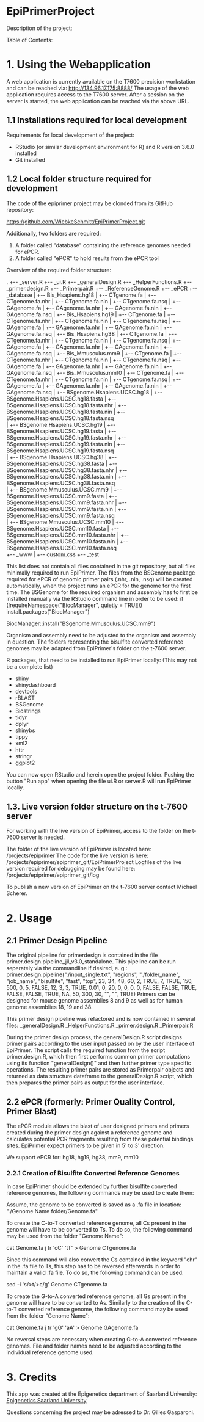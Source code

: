 # EpiPrimerProject

Description of the project: 

Table of Contents:

# 1. 	Using the Webapplication

A web application is currently available on the T7600 precision workstation and can be reached via: http://134.96.17.175:8888/
The usage of the web application requires access to the T7600 server. After a session on the server is started, the web application can be reached via the above URL.

## 1.1 	Installations required for local development

Requirements for local development of the project: 
- RStudio (or similar development environment for R) and R version 3.6.0 installed
- Git installed

## 1.2	Local folder structure required for development

The code of the epiprimer project may be clonded from its GitHub repository: 

https://github.com/WiebkeSchmitt/EpiPrimerProject.git

Additionally, two folders are required: 
1. A folder called "database" containing the reference genomes needed for ePCR. 
2. A folder called "ePCR" to hold results from the ePCR tool

Overview of the required folder structure: 

.
+-- _server.R
+-- _ui.R
+-- _generalDesign.R
+-- _HelperFunctions.R 
+-- _primer.design.R 
+-- _Primerpair.R 
+-- _ReferenceGenome.R 
+-- _ePCR
+-- _database
|   +-- Bis_Hsapiens.hg18
	|	+--	CTgenome.fa
	|	+--	CTgenome.fa.nhr
	|	+--	CTgenome.fa.nin
	|	+--	CTgenome.fa.nsq
	|	+--	GAgenome.fa	
	|	+--	GAgenome.fa.nhr
	|	+--	GAgenome.fa.nin
	|	+--	GAgenome.fa.nsq
|   +-- Bis_Hsapiens.hg19
	|	+--	CTgenome.fa
	|	+--	CTgenome.fa.nhr
	|	+--	CTgenome.fa.nin
	|	+--	CTgenome.fa.nsq
	|	+--	GAgenome.fa	
	|	+--	GAgenome.fa.nhr
	|	+--	GAgenome.fa.nin
	|	+--	GAgenome.fa.nsq
|	+-- Bis_Hsapiens.hg38
	|	+--	CTgenome.fa
	|	+--	CTgenome.fa.nhr
	|	+--	CTgenome.fa.nin
	|	+--	CTgenome.fa.nsq
	|	+--	GAgenome.fa	
	|	+--	GAgenome.fa.nhr
	|	+--	GAgenome.fa.nin
	|	+--	GAgenome.fa.nsq
|	+-- Bis_Mmusculus.mm9
	|	+--	CTgenome.fa
	|	+--	CTgenome.fa.nhr
	|	+--	CTgenome.fa.nin
	|	+--	CTgenome.fa.nsq
	|	+--	GAgenome.fa	
	|	+--	GAgenome.fa.nhr
	|	+--	GAgenome.fa.nin
	|	+--	GAgenome.fa.nsq
|	+-- Bis_Mmusculus.mm10
	|	+--	CTgenome.fa
	|	+--	CTgenome.fa.nhr
	|	+--	CTgenome.fa.nin
	|	+--	CTgenome.fa.nsq
	|	+--	GAgenome.fa	
	|	+--	GAgenome.fa.nhr
	|	+--	GAgenome.fa.nin
	|	+--	GAgenome.fa.nsq
|	+-- BSgenome.Hsapiens.UCSC.hg18
	|	+--	BSgenome.Hsapiens.UCSC.hg18.fasta
	|	+--	BSgenome.Hsapiens.UCSC.hg18.fasta.nhr
	|	+--	BSgenome.Hsapiens.UCSC.hg18.fasta.nin
	|	+--	BSgenome.Hsapiens.UCSC.hg18.fasta.nsq	
|	+-- BSgenome.Hsapiens.UCSC.hg19
	|	+--	BSgenome.Hsapiens.UCSC.hg19.fasta
	|	+--	BSgenome.Hsapiens.UCSC.hg19.fasta.nhr
	|	+--	BSgenome.Hsapiens.UCSC.hg19.fasta.nin
	|	+--	BSgenome.Hsapiens.UCSC.hg19.fasta.nsq	
|	+-- BSgenome.Hsapiens.UCSC.hg38
	|	+--	BSgenome.Hsapiens.UCSC.hg38.fasta
	|	+--	BSgenome.Hsapiens.UCSC.hg38.fasta.nhr
	|	+--	BSgenome.Hsapiens.UCSC.hg38.fasta.nin
	|	+--	BSgenome.Hsapiens.UCSC.hg38.fasta.nsq	
|	+-- BSgenome.Mmusculus.UCSC.mm9
	|	+--	BSgenome.Hsapiens.UCSC.mm9.fasta
	|	+--	BSgenome.Hsapiens.UCSC.mm9.fasta.nhr
	|	+--	BSgenome.Hsapiens.UCSC.mm9.fasta.nin
	|	+--	BSgenome.Hsapiens.UCSC.mm9.fasta.nsq	
|	+-- BSgenome.Mmusculus.UCSC.mm10
	|	+--	BSgenome.Hsapiens.UCSC.mm10.fasta
	|	+--	BSgenome.Hsapiens.UCSC.mm10.fasta.nhr
	|	+--	BSgenome.Hsapiens.UCSC.mm10.fasta.nin
	|	+--	BSgenome.Hsapiens.UCSC.mm10.fasta.nsq	
+-- _www
|   +-- custom.css
+-- _test

This list does not contain all files contained in the git repository, but all files minimally required to run EpiPrimer.
The files from the BSGenome package required for ePCR of genomic primer pairs (.nhr, .nin, .nsq) will be created automatically, when the project runs an ePCR for the genome for the first time. 
The BSGenome for the required organism and assembly has to first be installed manually via the RStudio command line in order to be used: 
if (!requireNamespace("BiocManager", quietly = TRUE))
    install.packages("BiocManager")

BiocManager::install("BSgenome.Mmusculus.UCSC.mm9")

Organism and assembly need to be adjusted to the organism and assembly in question.
The folders representing the bisulfite converted reference genomes may be adapted from EpiPrimer's folder on the t-7600 server. 

R packages, that need to be installed to run EpiPrimer locally: (This may not be a complete list)
- shiny
- shinydashboard
- devtools
- rBLAST
- BSGenome
- Biostrings
- tidyr
- dplyr
- shinybs
- tippy
- xml2
- httr
- stringr
- ggplot2

You can now open RStudio and herein open the project folder. Pushing the button "Run app" when opening the file ui.R or server.R will run EpiPrimer locally.

## 1.3. 	Live version folder structure on the t-7600 server

For working with the live version of EpiPrimer, access to the folder on the t-7600 server is needed. 

The folder of the live version of EpiPrimer is located here: 
/projects/epiprimer
The code for the live version is here: 
/projects/epiprimer/epiprimer_git/EpiPrimerProject
Logfiles of the live version required for debugging may be found here: 
/projects/epiprimer/epiprimer_git/log

To publish a new version of EpiPrimer on the t-7600 server contact Michael Scherer.

#	2. 	Usage

##	2.1	Primer Design Pipeline

The original pipeline for primerdesign is contained in the file primer.design.pipeline_jil_v3.0_standalone.
This pipeline can be run seperately via the commandline if desired, e. g.: 
primer.design.pipeline("./input_single.txt", "regions", "./folder_name", "job_name", "bisulfite", "fast", "top", 23, 34, 48, 60, 2, TRUE, 7, TRUE, 150, 500, 0, 5, FALSE, 12, 3, 3, TRUE, 0.01, 0, 20, 0, 0, 0, 0, FALSE, FALSE, TRUE, FALSE, FALSE, TRUE, NA, 50, 300, 30, "", "", TRUE)
Primers can be designed for mouse genome assemblies 8 and 9 as well as for human genome assemblies 18, 19 and 38. 

This primer design pipeline was refactored and is now contained in several files: 
_generalDesign.R
_HelperFunctions.R 
_primer.design.R 
_Primerpair.R 

During the primer design process, the generalDesign.R script designs primer pairs
according to the user input passed on by the user interface of EpiPrimer. The script
calls the required function from the script primer.design.R, which then first performs
common primer computations using its function "generalDesign()" and then further
primer type specific operations. The resulting primer pairs are stored as Primerpair
objects and returned as data structure dataframe to the generalDesign.R script,
which then prepares the primer pairs as output for the user interface.

##	2.2	ePCR (formerly: Primer Quality Control, Primer Blast)

The ePCR module allows the blast of user designed primers and primers created during the primer design against a reference genome and calculates potential PCR fragments resulting from these potential bindings sites.
EpiPrimer expect primers to be given in 5' to 3' direction. 

We support ePCR for: hg18, hg19, hg38, mm9, mm10

###	2.2.1	Creation of Bisulfite Converted Reference Genomes

In case EpiPrimer should be extended by further bisulfite converted reference genomes, the following commands may be used to create them: 

Assume, the genome to be converted is saved as a .fa file in location:
"./Genome Name folder/Genome.fa"

To create the C-to-T converted reference genome, all Cs present in the genome will
have to be converted to Ts. To do so, the following command may be used from the
folder "Genome Name":

cat Genome.fa j tr 'cC' 'tT' > Genome CTgenome.fa

Since this command will also convert the Cs contained in the keyword "chr" in the
.fa file to Ts, this step has to be reversed afterwards in order to maintain a valid .fa
file. To do so, the following command can be used:

sed -i 's/>t/>c/g' Genome CTgenome.fa

To create the G-to-A converted reference genome, all Gs present in the genome will
have to be converted to As. Similarly to the creation of the C-to-T converted reference
genome, the following command may be used from the folder "Genome Name":

cat Genome.fa j tr 'gG' 'aA' > Genome GAgenome.fa

No reversal steps are necessary when creating G-to-A converted reference genomes.
File and folder names need to be adjusted according to the individual reference
genome used.

# 3. 	Credits

This app was created at the Epigenetics department of Saarland University:
[Epigenetics Saarland University](http://epigenetik.uni-saarland.de/en/home/ "Epigenetics Homepage")

Questions concerning the project may be adressed to Dr. Gilles Gasparoni. 
